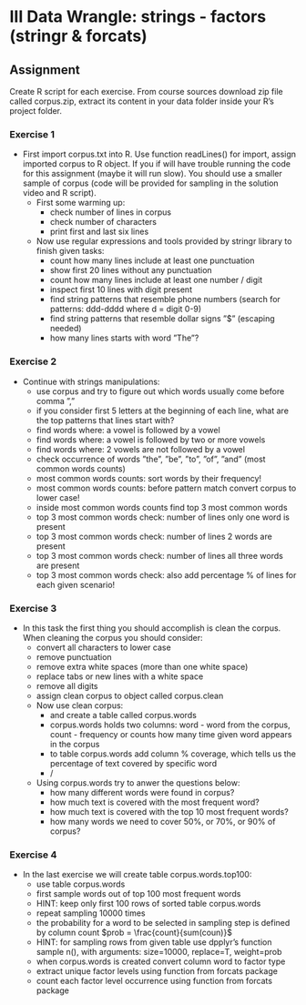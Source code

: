 # III Data Wrangle: strings - factors (stringr & forcats)

## Assignment
Create R script for each exercise. From course sources download zip file called corpus.zip, extract its content in your data folder inside your R’s project folder.

### Exercise 1
* First import corpus.txt into R. Use function readLines() for import, assign imported corpus
to R object. If you if will have trouble running the code for this assignment (maybe it will run slow). You should use a smaller sample of corpus (code will be provided for sampling in the solution video and R script).
	* First some warming up:
		* check number of lines in corpus
		* check number of characters
		* print first and last six lines
	* Now use regular expressions and tools provided by stringr library to finish given tasks:
		* count how many lines include at least one punctuation
		* show first 20 lines without any punctuation
		* count how many lines include at least one number / digit
		* inspect first 10 lines with digit present
		* find string patterns that resemble phone numbers (search for patterns: ddd-dddd where d = digit 0-9)
		* find string patterns that resemble dollar signs ”$” (escaping needed)
		* how many lines starts with word ”The”?

### Exercise 2
* Continue with strings manipulations:
	* use corpus and try to figure out which words usually come before comma ”,”
	* if you consider first 5 letters at the beginning of each line, what are the top patterns that lines start with?
	* find words where: a vowel is followed by a vowel
	* find words where: a vowel is followed by two or more vowels
	* find words where: 2 vowels are not followed by a vowel
	* check occurrence of words ”the”, ”be”, ”to”, ”of”, ”and” (most common words counts)
	* most common words counts: sort words by their frequency!
	* most common words counts: before pattern match convert corpus to lower case!
	* inside most common words counts find top 3 most common words
	* top 3 most common words check: number of lines only one word is present
	* top 3 most common words check: number of lines 2 words are present
	* top 3 most common words check: number of lines all three words are present
	* top 3 most common words check: also add percentage % of lines for each given scenario!

### Exercise 3
* In this task the first thing you should accomplish is clean the corpus. When cleaning the corpus you should consider:
	* convert all characters to lower case
	* remove punctuation
	* remove extra white spaces (more than one white space)
	* replace tabs or new lines with a white space
	* remove all digits
	* assign clean corpus to object called corpus.clean
	* Now use clean corpus:
		* and create a table called corpus.words
		* corpus.words holds two columns: word - word from the corpus, count - frequency or counts how many time given word appears in the corpus
		* to table corpus.words add column % coverage, which tells us the percentage of text covered by specific word 
		* $/% coverage = \frac{count}{sum(count)} \times 100$
	* Using corpus.words try to anwer the questions below:
		* how many different words were found in corpus?
		* how much text is covered with the most frequent word?
		* how much text is covered with the top 10 most frequent words?
		* how many words we need to cover 50%, or 70%, or 90% of corpus?

### Exercise 4
* In the last exercise we will create table corpus.words.top100:
	* use table corpus.words
	* first sample words out of top 100 most frequent words
	* HINT: keep only first 100 rows of sorted table corpus.words
	* repeat sampling 10000 times
	* the probability for a word to be selected in sampling step is defined by column count $prob = \frac{count}{sum(coun)}$
	* HINT: for sampling rows from given table use dpplyr’s function sample n(), with arguments: size=10000, replace=T, weight=prob
	* when corpus.words is created convert column word to factor type
	* extract unique factor levels using function from forcats package
	* count each factor level occurrence using function from forcats package
